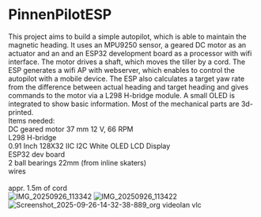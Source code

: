 # PinnenPilotESP
This project aims to build a simple autopilot, which is able to maintain the magnetic heading. It uses an MPU9250 sensor, a geared DC motor as an actuator and an and an ESP32 development board as a processor with wifi interface. The motor drives a shaft, which moves the tiller by a cord. The ESP generates a wifi AP with webserver, which enables to control the autopilot with a mobile device. The ESP also calculates a target yaw rate from the difference between actual heading and target heading and gives commands to the motor via a L298 H-bridge module. A small OLED is integrated to show basic information. 
Most of the mechanical parts are 3d-printed.<br/>
Items needed:<br/>
DC geared motor 37 mm 12 V, 66 RPM<br/>
L298 H-bridge<br/>
0.91 Inch 128X32 IIC I2C White OLED LCD Display<br/>
ESP32 dev board<br/>
2 ball bearings 22mm (from inline skaters)<br/>
wires<br/><br/>
appr. 1.5m of cord<br/>
![IMG_20250926_113342](https://github.com/user-attachments/assets/10f7dbf1-3afe-4346-9344-481ae8cce848)
![IMG_20250926_113422](https://github.com/user-attachments/assets/660ce9b7-7906-4cd9-9fa0-f0f0dd629042)
![Screenshot_2025-09-26-14-32-38-889_org videolan vlc](https://github.com/user-attachments/assets/517e3b20-d279-4738-bdfa-d34ef4084f68)
